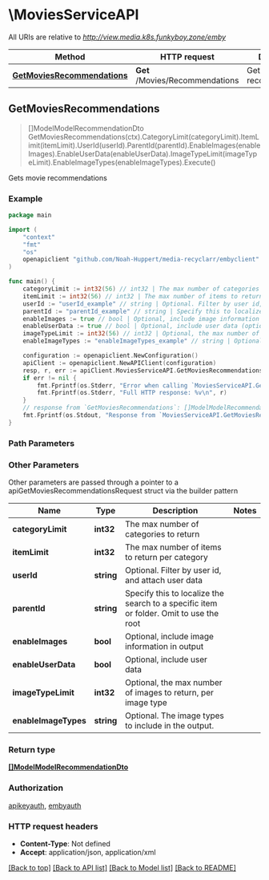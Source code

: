# \MoviesServiceAPI

All URIs are relative to *http://view.media.k8s.funkyboy.zone/emby*

Method | HTTP request | Description
------------- | ------------- | -------------
[**GetMoviesRecommendations**](MoviesServiceAPI.md#GetMoviesRecommendations) | **Get** /Movies/Recommendations | Gets movie recommendations



## GetMoviesRecommendations

> []ModelModelRecommendationDto GetMoviesRecommendations(ctx).CategoryLimit(categoryLimit).ItemLimit(itemLimit).UserId(userId).ParentId(parentId).EnableImages(enableImages).EnableUserData(enableUserData).ImageTypeLimit(imageTypeLimit).EnableImageTypes(enableImageTypes).Execute()

Gets movie recommendations



### Example

```go
package main

import (
	"context"
	"fmt"
	"os"
	openapiclient "github.com/Noah-Huppert/media-recyclarr/embyclient"
)

func main() {
	categoryLimit := int32(56) // int32 | The max number of categories to return (optional)
	itemLimit := int32(56) // int32 | The max number of items to return per category (optional)
	userId := "userId_example" // string | Optional. Filter by user id, and attach user data (optional)
	parentId := "parentId_example" // string | Specify this to localize the search to a specific item or folder. Omit to use the root (optional)
	enableImages := true // bool | Optional, include image information in output (optional)
	enableUserData := true // bool | Optional, include user data (optional)
	imageTypeLimit := int32(56) // int32 | Optional, the max number of images to return, per image type (optional)
	enableImageTypes := "enableImageTypes_example" // string | Optional. The image types to include in the output. (optional)

	configuration := openapiclient.NewConfiguration()
	apiClient := openapiclient.NewAPIClient(configuration)
	resp, r, err := apiClient.MoviesServiceAPI.GetMoviesRecommendations(context.Background()).CategoryLimit(categoryLimit).ItemLimit(itemLimit).UserId(userId).ParentId(parentId).EnableImages(enableImages).EnableUserData(enableUserData).ImageTypeLimit(imageTypeLimit).EnableImageTypes(enableImageTypes).Execute()
	if err != nil {
		fmt.Fprintf(os.Stderr, "Error when calling `MoviesServiceAPI.GetMoviesRecommendations``: %v\n", err)
		fmt.Fprintf(os.Stderr, "Full HTTP response: %v\n", r)
	}
	// response from `GetMoviesRecommendations`: []ModelModelRecommendationDto
	fmt.Fprintf(os.Stdout, "Response from `MoviesServiceAPI.GetMoviesRecommendations`: %v\n", resp)
}
```

### Path Parameters



### Other Parameters

Other parameters are passed through a pointer to a apiGetMoviesRecommendationsRequest struct via the builder pattern


Name | Type | Description  | Notes
------------- | ------------- | ------------- | -------------
 **categoryLimit** | **int32** | The max number of categories to return | 
 **itemLimit** | **int32** | The max number of items to return per category | 
 **userId** | **string** | Optional. Filter by user id, and attach user data | 
 **parentId** | **string** | Specify this to localize the search to a specific item or folder. Omit to use the root | 
 **enableImages** | **bool** | Optional, include image information in output | 
 **enableUserData** | **bool** | Optional, include user data | 
 **imageTypeLimit** | **int32** | Optional, the max number of images to return, per image type | 
 **enableImageTypes** | **string** | Optional. The image types to include in the output. | 

### Return type

[**[]ModelModelRecommendationDto**](ModelRecommendationDto.md)

### Authorization

[apikeyauth](../README.md#apikeyauth), [embyauth](../README.md#embyauth)

### HTTP request headers

- **Content-Type**: Not defined
- **Accept**: application/json, application/xml

[[Back to top]](#) [[Back to API list]](../README.md#documentation-for-api-endpoints)
[[Back to Model list]](../README.md#documentation-for-models)
[[Back to README]](../README.md)

